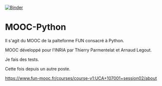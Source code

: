 [![Binder](https://mybinder.org/badge.svg)](https://mybinder.org/v2/gh/jdolivet/MOOC-Python3-INRIA.git/master)

# MOOC-Python

Il s'agit du MOOC de la palteforme FUN consacré à Python.

MOOC développé pour l'INRIA par Thierry Parmentelat et Arnaud Legout.

Je fais des tests.

Cette fois depuis un autre poste.

https://www.fun-mooc.fr/courses/course-v1:UCA+107001+session02/about
